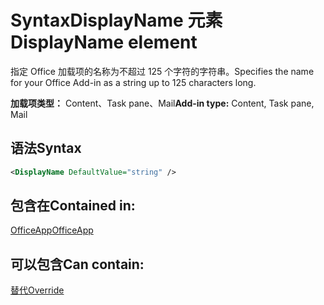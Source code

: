 # <a name="displayname-element"></a><span data-ttu-id="4db55-101">SyntaxDisplayName 元素</span><span class="sxs-lookup"><span data-stu-id="4db55-101">DisplayName element</span></span>

<span data-ttu-id="4db55-102">指定 Office 加载项的名称为不超过 125 个字符的字符串。</span><span class="sxs-lookup"><span data-stu-id="4db55-102">Specifies the name for your Office Add-in as a string up to 125 characters long.</span></span>

<span data-ttu-id="4db55-103">**加载项类型：** Content、Task pane、Mail</span><span class="sxs-lookup"><span data-stu-id="4db55-103">**Add-in type:** Content, Task pane, Mail</span></span>

## <a name="syntax"></a><span data-ttu-id="4db55-104">语法</span><span class="sxs-lookup"><span data-stu-id="4db55-104">Syntax</span></span>

```XML
<DisplayName DefaultValue="string" />
```

## <a name="contained-in"></a><span data-ttu-id="4db55-105">包含在</span><span class="sxs-lookup"><span data-stu-id="4db55-105">Contained in:</span></span>

[<span data-ttu-id="4db55-106">OfficeApp</span><span class="sxs-lookup"><span data-stu-id="4db55-106">OfficeApp</span></span>](officeapp.md)


## <a name="can-contain"></a><span data-ttu-id="4db55-107">可以包含</span><span class="sxs-lookup"><span data-stu-id="4db55-107">Can contain:</span></span>

[<span data-ttu-id="4db55-108">替代</span><span class="sxs-lookup"><span data-stu-id="4db55-108">Override</span></span>](override.md)

